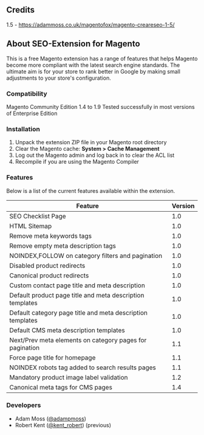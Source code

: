 ## Credits

1.5 - https://adammoss.co.uk/magentofox/magento-creareseo-1-5/

## About SEO-Extension for Magento

This is a free Magento extension has a range of features that helps Magento become more compliant with the latest search engine standards. The ultimate aim is for your store to rank better in Google by making small adjustments to your store's configuration. 

### Compatibility

Magento Community Edition 1.4 to 1.9
Tested successfully in most versions of Enterprise Edition

### Installation

1. Unpack the extension ZIP file in your Magento root directory
2. Clear the Magento cache: **System > Cache Management**
3. Log out the Magento admin and log back in to clear the ACL list
4. Recompile if you are using the Magento Compiler

### Features

Below is a list of the current features available within the extension.

|Feature|Version|
|---|---|
|SEO Checklist Page|1.0|
|HTML Sitemap|1.0|
|Remove meta keywords tags|1.0|
|Remove empty meta description tags|1.0|
|NOINDEX,FOLLOW on category filters and pagination|1.0|
|Disabled product redirects|1.0|
|Canonical product redirects|1.0|
|Custom contact page title and meta description|1.0|
|Default product page title and meta description templates|1.0|
|Default category page title and meta description templates|1.0|
|Default CMS meta description templates|1.0|
|Next/Prev meta elements on category pages for pagination|1.1|
|Force page title for homepage|1.1|
|NOINDEX robots tag added to search results pages|1.1|
|Mandatory product image label validation|1.2|
|Canonical meta tags for CMS pages|1.4|

### Developers

- Adam Moss ([@adampmoss](https://twitter.com/adampmoss)) 
- Robert Kent ([@kent_robert](https://twitter.com/kent_robert)) (previous)
